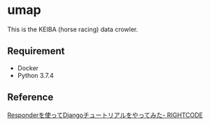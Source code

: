 # umap
This is the KEIBA (horse racing) data crowler.

## Requirement
* Docker
* Python 3.7.4

## Reference
[Responderを使ってDjangoチュートリアルをやってみた- RIGHTCODE](https://rightcode.co.jp/blog/information-technology/responder-django-tutorial-0)